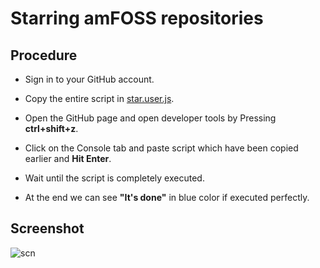 # **Starring amFOSS repositories**

## Procedure

* Sign in to your GitHub account.

* Copy the entire script in  [star.user.js](https://raw.githubusercontent.com/amfoss/star-me/master/star.user.js).

*  Open the GitHub page and open developer tools by Pressing **ctrl+shift+z**.

* Click on the Console tab and paste script which have been copied earlier and **Hit Enter**.

* Wait until the script is completely executed.

* At the end we can see **"It's done"** in blue color if executed perfectly.

## Screenshot
![scn](https://github.com/adarshreddy-g/amFOSS_tasks/blob/master/Task-01/Screenshot%20from%202020-10-21%2021-43-45.png?raw=true)
